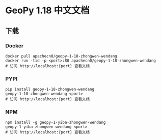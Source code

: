 # GeoPy 1.18 中文文档

## 下载

### Docker

```
docker pull apachecn0/geopy-1-18-zhongwen-wendang
docker run -tid -p <port>:80 apachecn0/geopy-1-18-zhongwen-wendang
# 访问 http://localhost:{port} 查看文档
```

### PYPI

```
pip install geopy-1-18-zhongwen-wendang
geopy-1-18-zhongwen-wendang <port>
# 访问 http://localhost:{port} 查看文档
```

### NPM

```
npm install -g geopy-1-yiba-zhongwen-wendang
geopy-1-yiba-zhongwen-wendang <port>
# 访问 http://localhost:{port} 查看文档
```